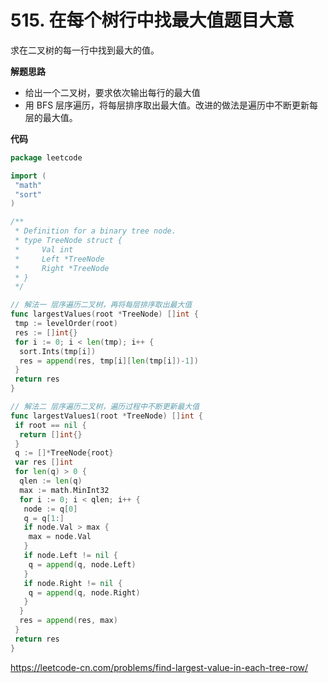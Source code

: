 # 515. 在每个树行中找最大值**题目大意**  

求在二叉树的每一行中找到最大的值。

**解题思路**  

- 给出一个二叉树，要求依次输出每行的最大值
- 用 BFS 层序遍历，将每层排序取出最大值。改进的做法是遍历中不断更新每层的最大值。

**代码**  

```go
package leetcode

import (
 "math"
 "sort"
)

/**
 * Definition for a binary tree node.
 * type TreeNode struct {
 *     Val int
 *     Left *TreeNode
 *     Right *TreeNode
 * }
 */

// 解法一 层序遍历二叉树，再将每层排序取出最大值
func largestValues(root *TreeNode) []int {
 tmp := levelOrder(root)
 res := []int{}
 for i := 0; i < len(tmp); i++ {
  sort.Ints(tmp[i])
  res = append(res, tmp[i][len(tmp[i])-1])
 }
 return res
}

// 解法二 层序遍历二叉树，遍历过程中不断更新最大值
func largestValues1(root *TreeNode) []int {
 if root == nil {
  return []int{}
 }
 q := []*TreeNode{root}
 var res []int
 for len(q) > 0 {
  qlen := len(q)
  max := math.MinInt32
  for i := 0; i < qlen; i++ {
   node := q[0]
   q = q[1:]
   if node.Val > max {
    max = node.Val
   }
   if node.Left != nil {
    q = append(q, node.Left)
   }
   if node.Right != nil {
    q = append(q, node.Right)
   }
  }
  res = append(res, max)
 }
 return res
}
```

https://leetcode-cn.com/problems/find-largest-value-in-each-tree-row/